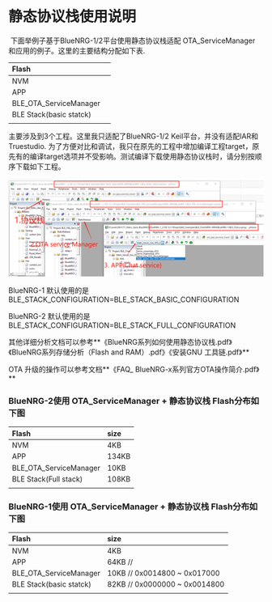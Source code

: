 

# 静态协议栈使用说明

​    下面举例子基于BlueNRG-1/2平台使用静态协议栈适配 OTA_ServiceManager 和应用的例子。这里的主要结构分配如下表.

| Flash                   |      |
| :---------------------- | :--- |
| NVM                     |      |
| APP                     |      |
| BLE_OTA_ServiceManager  |      |
| BLE Stack(basic statck) |      |
|                         |      |

主要涉及到3个工程。这里我只适配了BlueNRG-1/2 Keil平台，并没有适配IAR和Truestudio. 为了方便对比和调试，我只在原先的工程中增加编译工程target，原先有的编译target选项并不受影响。测试编译下载使用静态协议栈时，请分别按顺序下载如下工程。

![Target_project](./Target_project.png)



BlueNRG-1 默认使用的是BLE_STACK_CONFIGURATION=BLE_STACK_BASIC_CONFIGURATION

BlueNRG-2 默认使用的是BLE_STACK_CONFIGURATION=BLE_STACK_FULL_CONFIGURATION

其他详细分析文档可以参考**《BlueNRG系列如何使用静态协议栈.pdf》《BlueNRG系列存储分析（Flash and RAM）.pdf》《安装GNU 工具链.pdf》**

OTA 升级的操作可以参考文档**《FAQ_ BlueNRG-x系列官方OTA操作简介.pdf》**





### BlueNRG-2使用 OTA_ServiceManager + 静态协议栈 Flash分布如下图

| Flash                  | size  |
| :--------------------- | :---- |
| NVM                    | 4KB   |
| APP                    | 134KB |
| BLE_OTA_ServiceManager | 10KB  |
| BLE Stack(Full stack)  | 108KB |
|                        |       |



### BlueNRG-1使用 OTA_ServiceManager + 静态协议栈 Flash分布如下图

| Flash                   | size                               |
| :---------------------- | :--------------------------------- |
| NVM                     | 4KB                                |
| APP                     | 64KB    //                         |
| BLE_OTA_ServiceManager  | 10KB      // 0x0014800 ~  0x017000 |
| BLE Stack(basic statck) | 82KB      // 0x0000000 ~ 0x0014800 |
|                         |                                    |

### 

